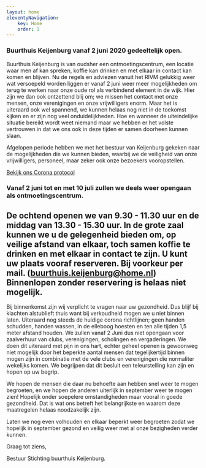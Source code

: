 ```yaml
---
layout: home
eleventyNavigation:
    key: Home
    order: 1
---
```


### Buurthuis Keijenburg vanaf 2 juni 2020 gedeeltelijk open.

Buurthuis Keijenburg is van oudsher een ontmoetingscentrum, een locatie waar men af kan spreken, koffie kan drinken en met elkaar in contact kan komen en blijven. Nu de regels en adviezen vanuit het RIVM gelukkig weer wat versoepeld worden liggen er vanaf 2 juni weer meer mogelijkheden om terug te werken naar onze oude rol als verbindend element in de wijk. Hier zijn we dan ook ontzettend blij om; we missen het contact met onze mensen, onze verenigingen en onze vrijwilligers enorm. Maar het is uiteraard ook wel spannend, we kunnen helaas nog niet in de toekomst kijken en er zijn nog veel onduidelijkheden. Hoe en wanneer de uiteindelijke situatie bereikt wordt weet niemand maar we hebben er het volste vertrouwen in dat we ons ook in deze tijden er samen doorheen kunnen slaan.

Afgelopen periode hebben we met het bestuur van Keijenburg gekeken naar de mogelijkheden die we kunnen bieden, waarbij we de veiligheid van onze vrijwilligers, personeel, maar zeker ook onze bezoekers vooropstellen.

<a href="{{ '/' | 'url'}}lib/files/corona-protocol-keijenburg-versie-2-juni-2020.pdf" class="btn">Bekijk ons Corona protocol</a>

### Vanaf 2 juni tot en met 10 juli zullen we deels weer opengaan als ontmoetingscentrum. 
## De ochtend openen we van 9.30 - 11.30 uur en de middag van 13.30 - 15.30 uur. In de grote zaal kunnen we u de gelegenheid bieden om, op veilige afstand van elkaar, toch samen koffie te drinken en met elkaar in contact te zijn. U kunt uw plaats vooraf reserveren. Bij voorkeur per mail. (buurthuis.keijenburg@home.nl) Binnenlopen zonder reservering is helaas niet mogelijk.
Bij binnenkomst zijn wij verplicht te vragen naar uw gezondheid. Dus blijf bij klachten alstublieft thuis want bij verkoudheid mogen we u niet binnen laten. 
Uiteraard nog steeds de huidige corona richtlijnen; geen handen schudden, handen wassen, in de elleboog hoesten en ten alle tijden 1,5 meter afstand houden.
We zullen vanaf 2 Juni dus niet opengaan voor zaalverhuur van clubs, verenigingen, scholingen en vergaderingen. We doen dit uiteraard met pijn in ons hart, echter geheel openen is gewoonweg niet mogelijk door het beperkte aantal mensen dat tegelijkertijd binnen mogen zijn in combinatie met de vele clubs en verenigingen die normaliter wekelijks komen. We begrijpen dat dit besluit een teleurstelling kan zijn en hopen op uw begrip. 

We hopen de mensen die daar nu behoefte aan hebben snel weer te mogen begroeten, en we hopen de anderen uiterlijk in september weer te mogen zien! Hopelijk onder soepelere omstandigheden maar vooral in goede gezondheid. Dat is wat ons betreft het belangrijkste en waarom deze maatregelen helaas noodzakelijk zijn.

Laten we nog even volhouden en elkaar beperkt weer begroeten zodat we hopelijk in september gezond en veilig weer met al onze bezigheden verder kunnen.

Graag tot ziens,

Bestuur Stichting buurthuis Keijenburg.


















